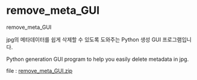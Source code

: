 # remove_meta_GUI
remove_meta_GUI

jpg의 메타데이터를 쉽게 삭제할 수 있도록 도와주는 Python 생성 GUI 프로그램입니다.  
 
    
      
Python generation GUI program to help you easily delete metadata in jpg.  

file : [remove_meta_GUI.zip](https://github.com/ydh0822/remove_meta_GUI/files/11380083/remove_meta_GUI.zip)
